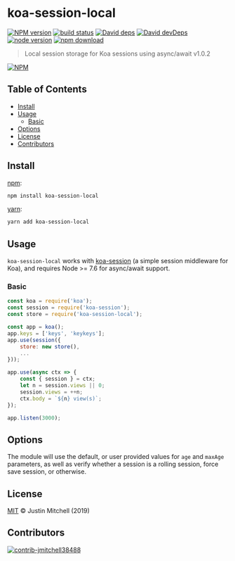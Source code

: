 # koa-session-local

[![NPM version][npm-image]][npm-url]
[![build status][travis-image]][travis-url]
[![David deps][david-image]][david-url]
[![David devDeps][david-dev-image]][david-dev-url]
[![node version][node-image]][node-url]
[![npm download][download-image]][download-url]

>Local session storage for Koa sessions using async/await v1.0.2

[![NPM](https://nodei.co/npm/koa-session-local.svg?downloads=true)](https://nodei.co/npm/koa-session-local/)

## Table of Contents

* [Install](#install)
* [Usage](#usage)
    * [Basic](#basic)
* [Options](#options)
* [License](#license)
* [Contributors](#contributors)

## Install

[npm][]:

```sh
npm install koa-session-local
```

[yarn][]:

```sh
yarn add koa-session-local
```

## Usage
`koa-session-local` works with [koa-session](https://github.com/koajs/session) (a simple session middleware for Koa), 
and requires Node >= 7.6 for async/await support.

### Basic

```js
const koa = require('koa');
const session = require('koa-session');
const store = require('koa-session-local');

const app = koa();
app.keys = ['keys', 'keykeys'];
app.use(session({
    store: new store(),
    ...
}));

app.use(async ctx => {
    const { session } = ctx;
    let n = session.views || 0;
    session.views = ++n;
    ctx.body = `${n} view(s)`;
});

app.listen(3000);
```

## Options
The module will use the default, or user provided values for `age` and `maxAge` parameters, as well as verify whether a
session is a rolling session, force save session, or otherwise.

## License

[MIT](LICENSE) &copy; Justin Mitchell (2019)

## Contributors

[![contrib-jmitchell38488]][contrib-jmitchell38488-url]

[npm-image]: https://img.shields.io/npm/v/koa-session-local.svg?style=flat-square
[npm-url]: https://npmjs.org/package/koa-session-local
[travis-image]: https://img.shields.io/travis/jmitchell38488/koa-session-local
[travis-url]: https://travis-ci.com/jmitchell38488/koa-session-local
[david-image]: https://img.shields.io/david/jmitchell38488/koa-session-local.svg?style=flat-square
[david-url]: https://david-dm.org/jmitchell38488/koa-session-local
[david-dev-image]: https://img.shields.io/david/dev/jmitchell38488/koa-session-local.svg?style=flat-square&label=devDeps
[david-dev-url]: https://david-dm.org/jmitchell38488/koa-session-local#info=devDependencies
[node-image]: https://img.shields.io/badge/node.js-%3E=_7.6-green.svg?style=flat-square
[node-url]: http://nodejs.org/download/
[download-image]: https://img.shields.io/npm/dm/koa-session-local.svg?style=flat-square
[download-url]: https://npmjs.org/jmitchell38488/koa-session-local
[npm]: https://www.npmjs.com/
[yarn]: https://yarnpkg.com/

[contrib-jmitchell38488]: https://avatars1.githubusercontent.com/u/12840052?s=60
[contrib-jmitchell38488-url]: https://github.com/jmitchell38488

